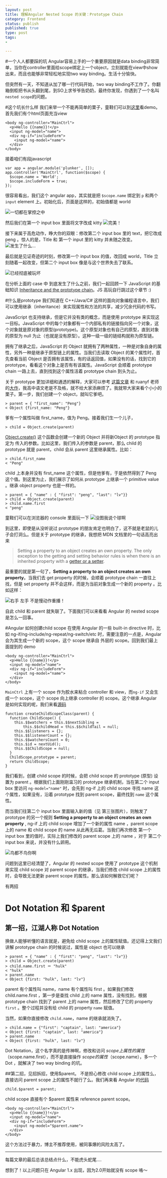 ```yaml
--- 
layout: post
title: 理解Angular Nested Scope 的关键：Prototype Chain
category: Frontend
status: publish 
published: true
type: post
tags: 
- 

---
```

#一个人人都要踩的坑
Angular容易上手的一个重要原因就是data binding非常简单，当你在controller里面给scope绑定上一个object，立刻就能在view中show出来，而且也能够非常轻松地实现two way binding。生活十分愉快。

但突然有一天，不知道从加了哪一行代码开始，two way binding不工作了。你翻箱倒柜把书从头翻到尾，到SO上求爷爷告奶奶，最终你发现，你遇到了一个名叫`nested scope`的问题。

#这个坑长什么样
我们来举一个不能再简单的栗子，童鞋们可以到[这里](http://plnkr.co/edit/zOtVDpNPP8XpaDhYkNnE)看demo。首先我们有个html页面充当view

    <body ng-controller="MainCtrl">
      <p>Hello {{name}}!</p>
      <input ng-model="name">
      <div ng-if="includeForm">
        <input ng-model="name">
      </div>
    </body>

接着咱们有段javascript

    var app = angular.module('plunker', []);
    app.controller('MainCtrl', function($scope) {
      $scope.name = 'World';
      $scope.includeForm = true;
    });

很容易看出，我们这个 angular app，其实就是把 `$scope.name` 绑定到 `p` 和两个 `input` element 上。初始化后，页面是这样的，初始值都是 world

![一切都在掌控之中](https://dn-rebornix.qbox.me/nestedscope-1.png)

然后我们在第一个 input box 里面将文字改成 kitty
![完美！](https://dn-rebornix.qbox.me/nestedscope-2.png)

接下来属于高危动作，睁大你的双眼：修改第二个 input box 里的 text，把它改成 peng 。惊人的是，Title 和 第一个 input 里的 kitty 并未随之改变。
![发生了什么...](https://dn-rebornix.qbox.me/nestedscope-3.png)

最后就是见证奇迹的时刻，修改第一个 input box 的值，改回成 world，Title 立刻随着一起改变，但第二个 input box 像是与这个世界失去了联系。

![已经彻底被玩坏](https://dn-rebornix.qbox.me/nestedscope-4.png)

在分析上面的 case 中 到底发生了什么之前，我们一起回顾一下 JavaScript 的基础知识 [Inheritance and the prototype chain](https://developer.mozilla.org/en-US/docs/Web/JavaScript/Inheritance_and_the_prototype_chain)。JS 高玩自行跳过这个章节 :)

#什么是prototype 
我们知道在 C++/Java/C# 这样的面向对象编程语言中，我们可以使用继承（inheritance）来实现属性和方法的共享，减少冗余代码的书写。

JavaScript 也支持继承，但是它并没有类的概念，而是使用 prototype 来实现这一目标。JavaScript 中的每个对象都有一个内部私有的链接指向另一个对象，这个对象就是原对象的原型(prototype)。这个原型对象也有自己的原型，直到对象的原型为 null 为止（也就是没有原型）。这种一级一级的链结构就称为原型链。

拥有了继承之后，JavaScript 的 Object 就拥有了两种属性，一种是对象自身的属性，另外一种是继承于原型链上的属性。当我们去读取 Object 的某个属性时，首先查看当前 Object 是否拥有该属性，有的话返回值，如果没有的话，找到它的 prototype，看看这个对象上是否有有该属性。JavaScript 会顺着 prototype chain 一路上去，直到找到这个属性活着 prototype chain 到头为止。

关于 prototype 更加详细和通透的解释，大家可以参考 [这篇文章](https://github.com/norfish/blog/blob/master/prototype.md) 和 ruanyf 老师的[大作](http://www.ruanyifeng.com/blog/2011/06/designing_ideas_of_inheritance_mechanism_in_javascript.html)，我高中语文老是不及格，就不给大家添麻烦了。我就带大家来看个小小的栗子。第一步，我们创建一个 object，就叫它爹吧。
    
    > parent = { "first_name": "Peng"}
    < Object {first_name: "Peng"}

爹有一个属性叫做 first_name，值为 Peng。接着我们生一个儿子，

    > child = Object.create(parent)

[Object.create()](https://developer.mozilla.org/en-US/docs/Web/JavaScript/Reference/Global_Objects/Object/create) 这个函数会创建一个新的 Object 并将新Object 的 prototype 指定为 传入的参数。比如这里，我们传入的参数是 parent，那么 child 的prototype 就是 parent，child 会从 parent 这里继承属性。比如：

    > child.first_name
    < "Peng"

child 上本身并没有 first_name 这个属性，但是他爹有，于是依然得到了 Peng 这个值。到这里为止，我们展示了如何从 prototype 上继承一个 primitive value 。继承 object property 也是一样的。

    > parent = { "name" : { "first": "peng", "last": "lv"}}
    > child = Object.create(parent)
    > child.name.first
    < "peng"

童鞋们可以在浏览器的 console 里面玩一下
![没图我说个球啊](https://dn-rebornix.qbox.me/nestedscope-5.png)

到这里，即使是从没听说过 prototype 的朋友肯定也明白了，这不就是老鼠的儿子会打洞么。但是关于 prototype 的继承，我想把 MDN 文档里的一句话高亮出来

>Setting a property to an object creates an own property. The only exception to the getting and setting behavior rules is when there is an inherited property with a [getter or a setter](https://developer.mozilla.org/en-US/docs/Web/JavaScript/Guide/Working_with_Objects#Defining_getters_and_setters).

最重要的就是第一句了，**Setting a property to an object creates an own property**。当我们去 get property 的时候，会顺着 prototype chain 一直往上找，但是 set property 并不会这样，而是为当前对象生成一个新的 property 。比如这样：

![右手 左手 不是慢动作重播！](https://dn-rebornix.qbox.me/nestedscope-6.png)

自此 child 和 parent 就失联了。下面我们可以来看看 Angular 的 nested scope 是怎么一回事。

#Angular 如何创建child scope
在使用 Angular 的一些 built-in directive 时，比如 ng-if/ng-include/ng-repeat/ng-switch/etc 时，需要注意的一点是，Angular 会为其生成一个新的 scope，这个 scope 继承自 外层的 scope。回到我们最上面提到的 demo

    <body ng-controller="MainCtrl">
      <p>Hello {{name}}!</p>
      <input ng-model="name">
      <div ng-if="includeForm">
        <input ng-model="name">
      </div>
    </body>

`MainCtrl` 上有一个 scope 作为胶水来粘合 controller 和 view，而`ng-if` 又会生成一个 scope，这个 scope 向上继承 controller 的 scope。这个继承 Angular 是如何实现的呢，我们来看[源码](
https://github.com/angular/angular.js/blob/291d7c467fba51a9cb89cbeee62202d51fe64b09/src/ng/rootScope.js#L83-L95)

    function createChildScopeClass(parent) {
      function ChildScope() {
        this.$$watchers = this.$$nextSibling =
            this.$$childHead = this.$$childTail = null;
        this.$$listeners = {};
        this.$$listenerCount = {};
        this.$$watchersCount = 0;
        this.$id = nextUid();
        this.$$ChildScope = null;
      }
      ChildScope.prototype = parent;
      return ChildScope;
    }

我们看到，创建 child scope 的时候，会把 child scope 的 prototype (原型) 设置为 parent 。根据我们上面刚刚温习的 prototype 继承机制，当在第二个 input box 里访问 `ng-model="name"` 时，会先到 ng-if 上的 child scope 寻找 name 这个属性，如果没有，沿着 prototype 找到 parent scope，最终找到 `name` 这个属性。

而当我们往第二个 input box 里面输入新的值（见 第三张图片），则触发了 prototype 的另一个规则 **Setting a property to an object creates an own property** , ng-if 上的 child scope 增加了一个新的属性 name ，parent scope 上的 name 和 child scope 的 name 从此再无瓜葛。当我们再次修改 第一个 input box 里的值时，实际上我们修改的 parent scope 上的 name ，对于 第二个 input box 来说，并没有什么卵用。

![鸟都不鸟你啊](https://dn-rebornix.qbox.me/nestedscope-4.png)

问题到这里已经清楚了，Angular 的 nested scope 使用了 prototype 这个机制来实现 child scope 对 parent scope 的继承，当我们修改 child scope 上的属性时，会导致无法更新 parent scope 的属性。那么该如何解救它们呢？

有两招

# Dot Notation 和 $parent

## 第一招，江湖人称 Dot Notation

换做人能够听懂的语言就是，避免给 child scope 上的属性赋值。还记得上文我们讲解 prototype chain 的时候说过，属性是 object 也可以继承

    > parent = { "name" : { "first": "peng", "last": "lv"}}
    > child = Object.create(parent)
    > child.name.first ＝ "hulk"
    < "hulk"
    > parent.name
    < Object {first: "hulk", last: "lv"}

parent 有个属性叫 name，name 有个属性叫 first 。如果我们修改 child.name.first ，第一步是查找 child 上的 name 属性，没有找到，根据 prototype chain 找到了 parent 上的 name 属性，然后修改了它的 property `first` 。整个过程并没有给 child 的 property `name` 赋值。

当然，如果你直接修改 `child.name`，name 的继承就消失了。

    > child.name = {"first": "captain", last: "america"}
    < Object {first: "captain", last: "america"}
    > parent.name
    < Object {first: "hulk", last: "lv"}

Dot Notation，这个名字真的是传神啊，修改和访问 $scope上属性的属性（$scope.name.first），而不是直接操作 $scope的属性（$scope.name），多一个 Dot ，就解决了 two way binding 的坑。

##第二招，见招拆招，使用$parent。
不是担心修改 child scope 上的属性么，直接访问 parent scope 上的属性不就行了么。我们再来看 Angular 的[代码](https://github.com/angular/angular.js/blob/291d7c467fba51a9cb89cbeee62202d51fe64b09/src/ng/rootScope.js#L231)

    child.$parent = parent;

child scope 直接有个 $parent 属性来 reference parent scope。

    <body ng-controller="MainCtrl">
      <p>Hello {{name}}!</p>
      <input ng-model="name">
      <div ng-if="includeForm">
        <input ng-model="$parent.name">
      </div>
    </body>

这个方法过于暴力，博主不推荐使用，被同事爆的风险太高了。

---
每篇文章的最后总该总结点什么，不能虎头蛇尾....

想到了！以上问题只在 Angular 1.x 出现，因为2.0开始就没有 scope 咯～
